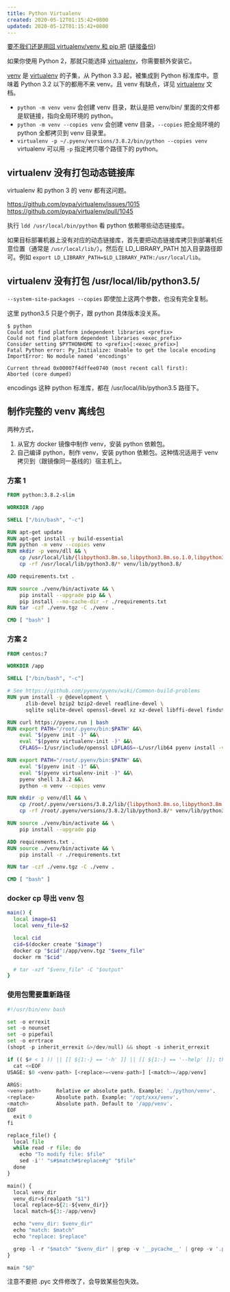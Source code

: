 ```yaml
---
title: Python Virtualenv
created: 2020-05-12T01:15:42+0800
updated: 2020-05-12T01:15:42+0800
---
```



[要不我们还是用回 virtualenv/venv 和 pip 吧](https://zhuanlan.zhihu.com/p/81568689) ([链接备份](https://archive.md/tQXuk))

如果你使用 Python 2，那就只能选择 [virtualenv][]，你需要额外安装它。

[venv][] 是 [virtualenv][] 的子集，从 Python 3.3 起，被集成到 Python 标准库中。意味着 Python 3.2 以下的都用不来 venv。且 venv 有缺点，详见 [virtualenv][] 文档。

- `python -m venv venv` 会创建 venv 目录，默认是把 venv/bin/ 里面的文件都是软链接，指向全局环境的 python。
- `python -m venv --copies venv` 会创建 venv 目录，`--copies` 把全局环境的 python 全都拷贝到 venv 目录里。
- `virtualenv -p ~/.pyenv/versions/3.8.2/bin/python --copies venv` virtualenv 可以用 `-p` 指定拷贝哪个路径下的 python。

## virtualenv 没有打包动态链接库

virtualenv 和 python 3 的 venv 都有这问题。

https://github.com/pypa/virtualenv/issues/1015
https://github.com/pypa/virtualenv/pull/1045

执行 `ldd /usr/local/bin/python` 看 python 依赖哪些动态链接库。

如果目标部署机器上没有对应的动态链接库，首先要把动态链接库拷贝到部署机任意位置（通常是 `/usr/local/lib/`）。然后在 LD_LIBRARY_PATH 加入目录路径即可。例如 `export LD_LIBRARY_PATH=$LD_LIBRARY_PATH:/usr/local/lib`。

## virtualenv 没有打包 /usr/local/lib/python3.5/

`--system-site-packages --copies` 即使加上这两个参数，也没有完全复制。

这里 python3.5 只是个例子，跟 python 具体版本没关系。

```
$ python
Could not find platform independent libraries <prefix>
Could not find platform dependent libraries <exec_prefix>
Consider setting $PYTHONHOME to <prefix>[:<exec_prefix>]
Fatal Python error: Py_Initialize: Unable to get the locale encoding
ImportError: No module named 'encodings'

Current thread 0x00007f4dffee0740 (most recent call first):
Aborted (core dumped)
```

encodings 这种 python 标准库，都在 /usr/local/lib/python3.5 路径下。


## 制作完整的 venv 离线包

两种方式，

1. 从官方 docker 镜像中制作 venv，安装 python 依赖包。
2. 自己编译 python，制作 venv，安装 python 依赖包。这种情况适用于 venv 拷贝到（跟镜像同一基线的）宿主机上。

### 方案 1

```Dockerfile
FROM python:3.8.2-slim

WORKDIR /app

SHELL ["/bin/bash", "-c"]

RUN apt-get update
RUN apt-get install -y build-essential
RUN python -m venv --copies venv
RUN mkdir -p venv/dll && \
    cp /usr/local/lib/{libpython3.8m.so,libpython3.8m.so.1.0,libpython3.so} venv/dll/ && \
    cp -rf /usr/local/lib/python3.8/* venv/lib/python3.8/

ADD requirements.txt .

RUN source ./venv/bin/activate && \
    pip install --upgrade pip && \
    pip install --no-cache-dir -r ./requirements.txt
RUN tar -czf ./venv.tgz -C ./venv .

CMD [ "bash" ]
```

### 方案 2

```Dockerfile
FROM centos:7

WORKDIR /app

SHELL ["/bin/bash", "-c"]

# See https://github.com/pyenv/pyenv/wiki/Common-build-problems
RUN yum install -y @development \
      zlib-devel bzip2 bzip2-devel readline-devel \
      sqlite sqlite-devel openssl-devel xz xz-devel libffi-devel findutils

RUN curl https://pyenv.run | bash
RUN export PATH="/root/.pyenv/bin:$PATH" &&\
    eval "$(pyenv init -)" &&\
    eval "$(pyenv virtualenv-init -)" &&\
    CFLAGS=-I/usr/include/openssl LDFLAGS=-L/usr/lib64 pyenv install -v 3.8.2

RUN export PATH="/root/.pyenv/bin:$PATH" &&\
    eval "$(pyenv init -)" &&\
    eval "$(pyenv virtualenv-init -)" &&\
    pyenv shell 3.8.2 &&\
    python -m venv --copies venv

RUN mkdir -p venv/dll && \
    cp /root/.pyenv/versions/3.8.2/lib/{libpython3.8m.so,libpython3.8m.so.1.0,libpython3.so} venv/dll/ && \
    cp -rf /root/.pyenv/versions/3.8.2/lib/python3.8/* venv/lib/python3.8/

RUN source ./venv/bin/activate && \
    pip install --upgrade pip

ADD requirements.txt .
RUN source ./venv/bin/activate && \
    pip install -r ./requirements.txt

RUN tar -czf ./venv.tgz -C ./venv .

CMD [ "bash" ]
```

### docker cp 导出 venv 包

```sh
main() {
  local image=$1
  local venv_file=$2

  local cid
  cid=$(docker create "$image")
  docker cp "$cid":/app/venv.tgz "$venv_file"
  docker rm "$cid"

  # tar -xzf "$venv_file" -C "$output"
}
```

### 使用包需要重新路径

```python
#!/usr/bin/env bash

set -o errexit
set -o nounset
set -o pipefail
set -o errtrace
(shopt -p inherit_errexit &>/dev/null) && shopt -s inherit_errexit

if (( $# < 1 )) || [[ ${1:-} == '-h' ]] || [[ ${1:-} == '--help' ]]; then
  cat <<EOF
USAGE: $0 <venv-path> [<replace>=<venv-path>] [<match>=/app/venv]

ARGS:
<venv-path>     Relative or absolute path. Example: './python/venv'.
<replace>       Absolute path. Example: '/opt/xxx/venv'.
<match>         Absolute path. Default to '/app/venv'.
EOF
  exit 0
fi

replace_file() {
  local file
  while read -r file; do
    echo "To modify file: $file"
    sed -i'' "s#$match#$replace#g" "$file"
  done
}

main() {
  local venv_dir
  venv_dir=$(realpath "$1")
  local replace=${2:-${venv_dir}}
  local match=${3:-/app/venv}

  echo "venv_dir: $venv_dir"
  echo "match: $match"
  echo "replace: $replace"

  grep -l -r "$match" "$venv_dir" | grep -v '__pycache__' | grep -v '.pyc' | replace_file
}

main "$@"
```

注意不要把 .pyc 文件修改了，会导致某些包失效。


<!-- links -->

[pyenv]: https://github.com/pyenv/pyenv
[virtualenv]: https://virtualenv.pypa.io/en/latest/
[venv]: https://docs.python.org/3/library/venv.html

